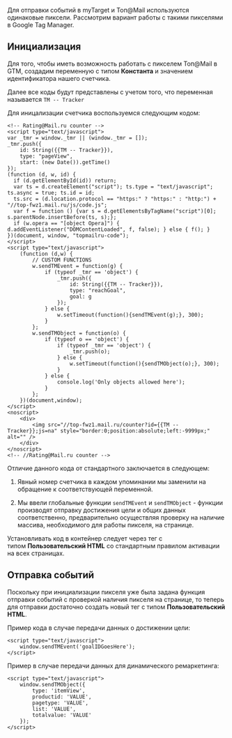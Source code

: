 Для отправки событий в myTarget и Топ\@Mail используются одинаковые пиксели. Рассмотрим вариант работы с такими пикселями в Google Tag Manager.

Инициализация
-------------

Для того, чтобы иметь возможность работать с пикселем Топ\@Mail в GTM, создадим переменную с типом **Константа** и значением идентификатора нашего счетчика.

Далее все коды будут представлены с учетом того, что переменная называется `TM -- Tracker`

Для иницализации счетчика воспользуемся следующим кодом:

~~~~~~~~~~~~~~~~~~~~~~~~~~~~~~~~~~~~~~~~~~~~~~~~~~~~~~~~~~~~~~~~~~~~~~~~~~~~~~~~
<!-- Rating@Mail.ru counter -->
<script type="text/javascript">
var _tmr = window._tmr || (window._tmr = []);
_tmr.push({
	id: String({{TM -- Tracker}}), 
	type: "pageView", 
	start: (new Date()).getTime()
});
(function (d, w, id) {
  if (d.getElementById(id)) return;
  var ts = d.createElement("script"); ts.type = "text/javascript"; ts.async = true; ts.id = id;
  ts.src = (d.location.protocol == "https:" ? "https:" : "http:") + "//top-fwz1.mail.ru/js/code.js";
  var f = function () {var s = d.getElementsByTagName("script")[0]; s.parentNode.insertBefore(ts, s);};
  if (w.opera == "[object Opera]") { d.addEventListener("DOMContentLoaded", f, false); } else { f(); }
})(document, window, "topmailru-code");
</script>
<script type="text/javascript">
	(function (d,w) {
		// CUSTOM FUNCTIONS
		w.sendTMEvent = function(g) {
			if (typeof _tmr == 'object') {
				_tmr.push({ 
					id: String({{TM -- Tracker}}), 
					type: "reachGoal", 
					goal: g 
				});
			} else {
				w.setTimeout(function(){sendTMEvent(g);}, 300);
			}
		};
		w.sendTMObject = function(o) {
			if (typeof o == 'object') {
				if (typeof _tmr == 'object') {
					_tmr.push(o);
				} else {
					w.setTimeout(function(){sendTMObject(o);}, 300);
				}
			} else {
				console.log('Only objects allowed here');
			} 
		};
	})(document,window);
</script>
<noscript>
	<div>
		<img src="//top-fwz1.mail.ru/counter?id={{TM -- Tracker}};js=na" style="border:0;position:absolute;left:-9999px;" alt="" />
	</div>
</noscript>
<!-- //Rating@Mail.ru counter -->
~~~~~~~~~~~~~~~~~~~~~~~~~~~~~~~~~~~~~~~~~~~~~~~~~~~~~~~~~~~~~~~~~~~~~~~~~~~~~~~~

Отличие данного кода от стандартного заключается в следующем:

1.  Явный номер счетчика в каждом упоминании мы заменили на обращение к соответствующей переменной.

2.  Мы ввели глобальные функции `sendTMEvent` и `sendTMObject` - функции производят отправку достижения цели и общих данных соответственно, предварительно осуществляя проверку на наличие массива, необходимого для работы пикселя, на странице.

Установливать код в контейнер следует через тег с типом **Пользовательский HTML** со стандартным правилом активации на всех страницах.

Отправка событий
----------------

Поскольку при инициализации пикселя уже была задана функция отправки событий с проверкой наличия пикселя на странице, то теперь для отправки достаточно создать новый тег с типом **Пользовательский HTML**.

Пример кода в случае передачи данных о достижении цели:

~~~~~~~~~~~~~~~~~~~~~~~~~~~~~~~~~~~~~~~~~~~~~~~~~~~~~~~~~~~~~~~~~~~~~~~~~~~~~~~~
<script type="text/javascript">
    window.sendTMEvent('goalIDGoesHere');
</script>
~~~~~~~~~~~~~~~~~~~~~~~~~~~~~~~~~~~~~~~~~~~~~~~~~~~~~~~~~~~~~~~~~~~~~~~~~~~~~~~~

Пример в случае передачи данных для динамического ремаркетинга:

~~~~~~~~~~~~~~~~~~~~~~~~~~~~~~~~~~~~~~~~~~~~~~~~~~~~~~~~~~~~~~~~~~~~~~~~~~~~~~~~
<script type="text/javascript">
    window.sendTMObject({
    	type: 'itemView',
    	productid: 'VALUE',
		pagetype: 'VALUE',
		list: 'VALUE',
		totalvalue: 'VALUE'
    });
</script>
~~~~~~~~~~~~~~~~~~~~~~~~~~~~~~~~~~~~~~~~~~~~~~~~~~~~~~~~~~~~~~~~~~~~~~~~~~~~~~~~

